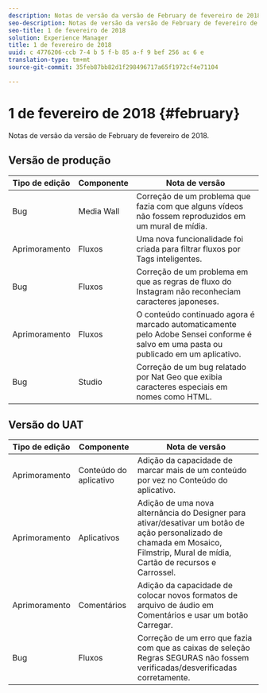 ```yaml
---
description: Notas de versão da versão de February de fevereiro de 2018.
seo-description: Notas de versão da versão de February de fevereiro de 2018.
seo-title: 1 de fevereiro de 2018
solution: Experience Manager
title: 1 de fevereiro de 2018
uuid: c 4776206-ccb 7-4 b 5 f-b 85 a-f 9 bef 256 ac 6 e
translation-type: tm+mt
source-git-commit: 35feb87bb82d1f298496717a65f1972cf4e71104

---
```



# 1 de fevereiro de 2018 {#february}

Notas de versão da versão de February de fevereiro de 2018.

## Versão de produção

| **Tipo de edição** | **Componente** | **Nota de versão** |
|---|---|---|
| Bug | Media Wall | Correção de um problema que fazia com que alguns vídeos não fossem reproduzidos em um mural de mídia. |
| Aprimoramento | Fluxos | Uma nova funcionalidade foi criada para filtrar fluxos por Tags inteligentes. |
| Bug | Fluxos | Correção de um problema em que as regras de fluxo do Instagram não reconheciam caracteres japoneses. |
| Aprimoramento | Fluxos | O conteúdo continuado agora é marcado automaticamente pelo Adobe Sensei conforme é salvo em uma pasta ou publicado em um aplicativo. |
| Bug | Studio | Correção de um bug relatado por Nat Geo que exibia caracteres especiais em nomes como HTML. |

## Versão do UAT

| **Tipo de edição** | **Componente** | **Nota de versão** |
|---|---|---|
| Aprimoramento | Conteúdo do aplicativo | Adição da capacidade de marcar mais de um conteúdo por vez no Conteúdo do aplicativo. |
| Aprimoramento | Aplicativos | Adição de uma nova alternância do Designer para ativar/desativar um botão de ação personalizado de chamada em Mosaico, Filmstrip, Mural de mídia, Cartão de recursos e Carrossel. |
| Aprimoramento | Comentários | Adição da capacidade de colocar novos formatos de arquivo de áudio em Comentários e usar um botão Carregar. |
| Bug | Fluxos | Correção de um erro que fazia com que as caixas de seleção Regras SEGURAS não fossem verificadas/desverificadas corretamente. |

